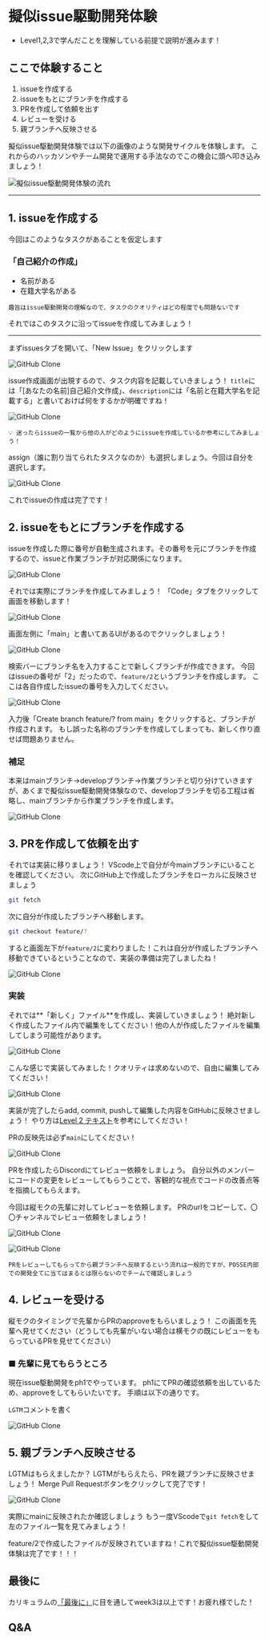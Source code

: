 # 擬似issue駆動開発体験

- Level1,2,3で学んだことを理解している前提で説明が進みます！

## ここで体験すること

1. issueを作成する
2. issueをもとにブランチを作成する
3. PRを作成して依頼を出す
4. レビューを受ける
5. 親ブランチへ反映させる

擬似issue駆動開発体験では以下の画像のような開発サイクルを体験します。
これからのハッカソンやチーム開発で運用する手法なのでこの機会に頭へ叩き込みましょう！

![擬似issue駆動開発体験の流れ](./images/ph1-idd-loop.png)

---

## 1. issueを作成する

今回はこのようなタスクがあることを仮定します

### 「自己紹介の作成」

- 名前がある
- 在籍大学名がある

```text
趣旨はissue駆動開発の理解なので、タスクのクオリティはどの程度でも問題ないです
```

それではこのタスクに沿ってissueを作成してみましょう！

---

まずissuesタブを開いて、「New Issue」をクリックします

![GitHub Clone](./images/ph1-idd-sample-step1.png)

issue作成画面が出現するので、タスク内容を記載していきましょう！
`title`には「[あなたの名前]自己紹介文作成」、`description`には「名前と在籍大学名を記載する」と書いておけば何をするかが明確ですね！

![GitHub Clone](./images/ph1-idd-sample-step2.png)


```text
💡 迷ったらissueの一覧から他の人がどのようにissueを作成しているか参考にしてみましょう！
```

assign（誰に割り当てられたタスクなのか）も選択しましょう。今回は自分を選択します。

![GitHub Clone](./images/ph1-idd-sample-step3.png)

これでissueの作成は完了です！

## 2. issueをもとにブランチを作成する

issueを作成した際に番号が自動生成されます。その番号を元にブランチを作成するので、issueと作業ブランチが対応関係になります。

![GitHub Clone](./images/ph1-idd-sample-step4.png)

それでは実際にブランチを作成してみましょう！
「Code」タブをクリックして画面を移動します！

![GitHub Clone](./images/ph1-idd-sample-step5.png)

画面左側に「main」と書いてあるUIがあるのでクリックしましょう！

![GitHub Clone](./images/ph1-idd-sample-step6.png)

検索バーにブランチ名を入力することで新しくブランチが作成できます。
今回はissueの番号が「2」だったので、`feature/2`というブランチを作成します。
ここは各自作成したissueの番号を入力してください。

![GitHub Clone](./images/ph1-idd-sample-step7.png)

入力後「Create branch feature/? from main」をクリックすると、ブランチが作成されます。
もし誤った名称のブランチを作成してしまっても、新しく作り直せば問題ありません。

### 補足

本来はmainブランチ→developブランチ→作業ブランチと切り分けていきますが、あくまで擬似issue駆動開発体験なので、developブランチを切る工程は省略し、mainブランチから作業ブランチを作成します。

![GitHub Clone](./images/ph1-idd-branch.png)

## 3. PRを作成して依頼を出す

それでは実装に移りましょう！
VScode上で自分が今mainブランチにいることを確認してください。
次にGitHub上で作成したブランチをローカルに反映させましょう

```bash
git fetch
```

次に自分が作成したブランチへ移動します。

```bash
git checkout feature/?
```

すると画面左下が`feature/2`に変わりました！これは自分が作成したブランチへ移動できているということなので、実装の準備は完了しましたね！

![GitHub Clone](./images/ph1-idd-sample-step9.png)

### 実装

それでは**「新しく」ファイル**を作成し、実装していきましょう！
絶対新しく作成したファイル内で編集をしてください！他の人が作成したファイルを編集してしまう可能性があります。

![GitHub Clone](./images/ph1-idd-sample-step11.png)

こんな感じで実装してみました！クオリティは求めないので、自由に編集してみてください！

![GitHub Clone](./images/ph1-idd-sample-step12.png)

実装が完了したらadd, commit, pushして編集した内容をGitHubに反映させましょう！
やり方は[Level 2 テキスト](https://github.com/posse-ap/curriculum/blob/main/PH1/PH1_Git_GitHub_Level_2.md#4-%E3%82%B3%E3%83%B3%E3%83%95%E3%83%AA%E3%82%AF%E3%83%88)を参考にしてください！

PRの反映先は必ず`main`にしてください！

![GitHub Clone](./images/ph1-idd-sample-step14.png)

PRを作成したらDiscordにてレビュー依頼をしましょう。
自分以外のメンバーにコードの変更をレビューしてもらうことで、客観的な視点でコードの改善点等を指摘してもらえます。

今回は縦モクの先輩に対してレビューを依頼します。
PRのurlをコピーして、〇〇チャンネルでレビュー依頼をしましょう！

![GitHub Clone](./images/ph1-idd-sample-step15.png)

![GitHub Clone](./images/ph1-idd-sample-step16.png)

```text
PRをレビューしてもらってから親ブランチへ反映するという流れは一般的ですが、POSSE内部での開発全てに当てはまるとは限らないのでチームで確認しましょう
```

## 4. レビューを受ける

縦モクのタイミングで先輩からPRのapproveをもらいましょう！
この画面を先輩へ見せてください（どうしても先輩がいない場合は横モクの既にレビューをもらっているPRを見せてください）

### ■ 先輩に見てもらうところ

現在issue駆動開発をph1でやっています。
ph1にてPRの確認依頼を出しているため、approveをしてもらいたいです。
手順は以下の通りです。

`LGTM`コメントを書く

![GitHub Clone](./images/ph1-idd-sample-step17.png)

## 5. 親ブランチへ反映させる

LGTMはもらえましたか？
LGTMがもらえたら、PRを親ブランチに反映させましょう！
Merge Pull Requestボタンをクリックして完了です！

![GitHub Clone](./images/ph1-idd-sample-step18.png)

実際にmainに反映されたか確認しましょう
もう一度VScodeで`git fetch`をして左のファイル一覧を見てみましょう！

feature/2で作成したファイルが反映されていますね！これで擬似issue駆動開発体験は完了です！！！

## 最後に

カリキュラムの[「最後に」](https://github.com/posse-ap/curriculum/blob/6c7afdb7073b177c08b9b3a14fee0d9082e97b70/PH1/PH1_Git_GitHub_Level_3.md#%E6%9C%80%E5%BE%8C%E3%81%AB)に目を通してweek3は以上です！お疲れ様でした！

## Q&A
